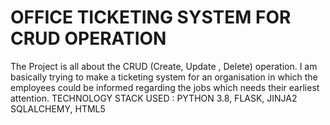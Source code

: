 # OFFICE TICKETING SYSTEM FOR CRUD OPERATION

The Project is all about the CRUD (Create, Update , Delete) operation. 
I am basically trying to make a ticketing system for an organisation in which the employees could be informed regarding the jobs which needs their earliest attention.
TECHNOLOGY STACK USED :
                        PYTHON 3.8,
                        FLASK, 
                        JINJA2
                        SQLALCHEMY,
                        HTML5
                        
